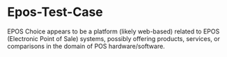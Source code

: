 # Epos-Test-Case
EPOS Choice appears to be a platform (likely web-based) related to EPOS (Electronic Point of Sale) systems, possibly offering products, services, or comparisons in the domain of POS hardware/software.
